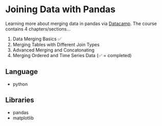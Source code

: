 # Joining Data with Pandas
Learning more about merging data in pandas via [Datacamp](https://app.datacamp.com/learn/courses/joining-data-with-pandas).
The course contains 4 chapters/sections...
  1. Data Merging Basics :white_check_mark:
  2. Merging Tables with Different Join Types
  3. Advanced Merging and Concatonating
  4. Merging Ordered and Time Series Data
(:white_check_mark: = completed)
  
## Language
* python

## Libraries
* pandas
* matplotlib




